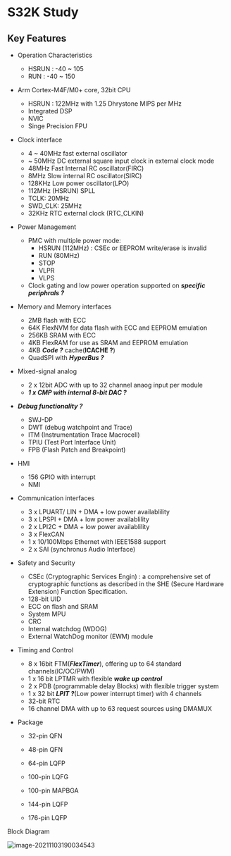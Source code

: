 # S32K Study

## Key Features

* Operation Characteristics

  * HSRUN : -40 ~ 105
  * RUN : -40 ~ 150

* Arm Cortex-M4F/M0+  core, 32bit CPU

  * HSRUN : 122MHz with 1.25 Dhrystone MIPS per MHz
  * Integrated DSP
  * NVIC
  * Singe Precision FPU

* Clock interface

  * 4 ~ 40MHz fast external oscillator
  * ~ 50MHz DC external square input clock in external clock mode
  * 48MHz Fast Internal RC oscillator(FIRC)
  * 8MHz Slow internal RC oscillator(SIRC)
  * 128KHz Low power oscillator(LPO)
  * 112MHz (HSRUN) SPLL
  * TCLK: 20MHz
  * SWD_CLK: 25MHz
  * 32KHz RTC external clock (RTC_CLKIN)

* Power Management

  * PMC with multiple power mode: 
    * HSRUN (112MHz) : CSEc or EEPROM write/erase is invalid
    * RUN (80MHz)
    * STOP
    * VLPR
    * VLPS
  * Clock gating and low power operation supported on ***specific periphrals ?***

* Memory and Memory interfaces

  * 2MB flash with ECC
  * 64K FlexNVM for data flash with ECC and EEPROM emulation
  * 256KB SRAM with ECC
  * 4KB FlexRAM for use as SRAM and EEPROM emulation
  * 4KB ***Code ?***  cache(**ICACHE ?**)
  * QuadSPI with ***HyperBus ?***

* Mixed-signal analog

  * 2 x 12bit ADC with up to 32 channel anaog input per module
  * ***1 x CMP with internal 8-bit DAC ?***  

* ***Debug functionality ?***

  * SWJ-DP
  * DWT (debug watchpoint and Trace)
  * ITM (Instrumentation Trace Macrocell)
  * TPIU (Test Port Interface Unit)
  * FPB (Flash Patch and Breakpoint)

* HMI

  * 156 GPIO with interrupt 
  * NMI

* Communication interfaces

  * 3 x LPUART/ LIN + DMA + low power availablility
  * 3 x LPSPI  + DMA + low power availablility
  * 2 x LPI2C + DMA + low power availablility
  * 3 x FlexCAN
  * 1 x 10/100Mbps Ethernet with IEEE1588 support
  * 2 x SAI (synchronus Audio Interface)

* Safety and Security

  * CSEc (Cryptographic Services Engin) : a comprehensive set of cryptographic functions as described in the SHE (Secure Hardware Extension) Function Specification.
  * 128-bit UID
  * ECC on flash and SRAM
  * System MPU
  * CRC
  * Internal watchdog (WDOG)
  * External WatchDog monitor (EWM) module

* Timing and Control

  * 8  x 16bit FTM(***FlexTimer***), offering up to 64 standard channels(IC/OC/PWM)
  * 1 x 16 bit LPTMR with  flexible ***wake up control***
  * 2 x PDB (programmable delay Blocks) with flexible trigger system
  * 1 x 32 bit ***LPIT ?***(Low power interrupt timer) with 4 channels
  * 32-bit RTC
  * 16 channel DMA with up to 63 request sources using DMAMUX

* Package

  * 32-pin QFN

  * 48-pin QFN

  * 64-pin LQFP

  * 100-pin LQFG

  * 100-pin MAPBGA

  * 144-pin LQFP

  * 176-pin LQFP

    

Block Diagram

![image-20211103190034543](/home/tony/.config/Typora/typora-user-images/image-20211103190034543.png)

